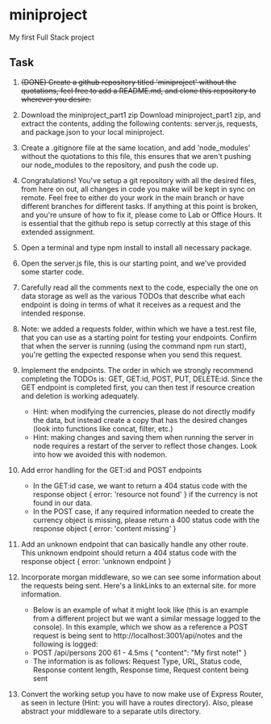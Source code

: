 # miniproject
My first Full Stack project


## Task

1. ~~(DONE) Create a github repository titled 'miniproject' without the quotations, feel free to add a README.md, and clone this repository to wherever you desire.~~

2. Download the miniproject_part1 zip Download miniproject_part1 zip, and extract the contents, adding the following contents: server.js, requests, and package.json to your local miniproject.

3. Create a .gitignore file at the same location, and add 'node_modules' without the quotations to this file, this ensures that we aren't pushing our node_modules to the repository, and push the code up.

4. Congratulations! You've setup a git repository with all the desired files, from here on out, all changes in code you make will be kept in sync on remote. Feel free to either do your work in the main branch or have different branches for different tasks.  If anything at this point is broken, and you're unsure of how to fix it, please come to Lab or Office Hours. It is essential that the github repo is setup correctly at this stage of this extended assignment.

5. Open a terminal and type npm install to install all necessary package.

6. Open the server.js file, this is our starting point, and we've provided some starter code.

7. Carefully read all the comments next to the code, especially the one on data storage as well as the various TODOs that describe what each endpoint is doing in terms of what it receives as a request and the intended response.

8. Note: we added a requests folder, within which we have a test.rest file, that you can use as a starting point for testing your endpoints. Confirm that when the server is running (using the command npm run start), you're getting the expected response when you send this request.
9. Implement the endpoints. The order in which we strongly recommend completing the TODOs is: GET, GET:id, POST, PUT, DELETE:id. Since the GET endpoint is completed first, you can then test if resource creation and deletion is working adequately.
    - Hint: when modifying the currencies, please do not directly modify the data, but instead create a copy that has the desired changes (look into functions like concat, filter, etc.)
    - Hint: making changes and saving them when running the server in node requires a restart of the server to reflect those changes. Look into how we avoided this with nodemon. 

10. Add error handling for the GET:id and POST endpoints
    - In the GET:id case, we want to return a 404 status code with the response object { error: 'resource not found' } if the currency is not found in our data. 
    - In the POST case, if any required information needed to create the currency object is missing, please return a 400 status code with the response object { error: 'content missing' }

11. Add an unknown endpoint that can basically handle any other route. This unknown endpoint should return a 404 status code with the response object { error: 'unknown endpoint }

12. Incorporate morgan middleware, so we can see some information about the requests being sent. Here's a linkLinks to an external site. for more information.
    - Below is an example of what it might look like (this is an example from a different project but we want a similar message logged to the console). In this example, which we show as a reference a POST request is being sent to http://localhost:3001/api/notes and the following is logged:
    - POST /api/persons 200 61 - 4.5ms { "content": "My first note!" }
    - The information is as follows: Request Type, URL, Status code, Response content length, Response time, Request content being sent

13. Convert the working setup you have to now make use of Express Router, as seen in lecture (Hint: you will have a routes directory). Also, please abstract your middleware to a separate utils directory.
